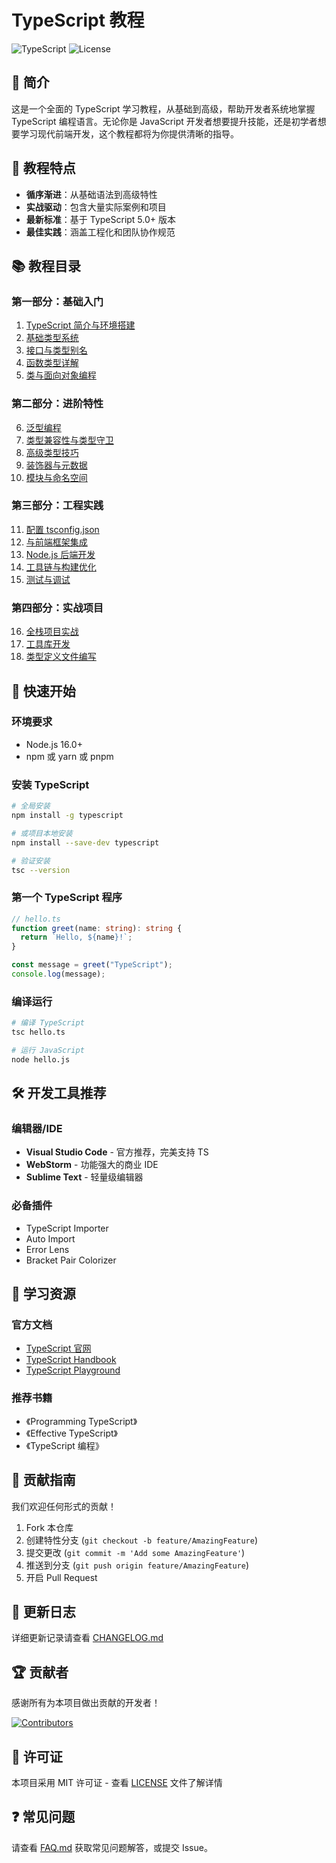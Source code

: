 # TypeScript 教程

![TypeScript](https://img.shields.io/badge/TypeScript-5.0+-blue?logo=typescript)
![License](https://img.shields.io/badge/License-MIT-green)

## 📖 简介

这是一个全面的 TypeScript 学习教程，从基础到高级，帮助开发者系统地掌握 TypeScript 编程语言。无论你是 JavaScript 开发者想要提升技能，还是初学者想要学习现代前端开发，这个教程都将为你提供清晰的指导。

## 🎯 教程特点

- **循序渐进**：从基础语法到高级特性
- **实战驱动**：包含大量实际案例和项目
- **最新标准**：基于 TypeScript 5.0+ 版本
- **最佳实践**：涵盖工程化和团队协作规范

## 📚 教程目录

### 第一部分：基础入门

1. [TypeScript 简介与环境搭建](./docs/01-getting-started/)
2. [基础类型系统](./docs/02-basic-types/)
3. [接口与类型别名](./docs/03-interfaces-types/)
4. [函数类型详解](./docs/04-functions/)
5. [类与面向对象编程](./docs/05-classes/)

### 第二部分：进阶特性

6. [泛型编程](./docs/06-generics/)
7. [类型兼容性与类型守卫](./docs/07-type-compatibility/)
8. [高级类型技巧](./docs/08-advanced-types/)
9. [装饰器与元数据](./docs/09-decorators/)
10. [模块与命名空间](./docs/10-modules-namespaces/)

### 第三部分：工程实践

11. [配置 tsconfig.json](./docs/11-tsconfig/)
12. [与前端框架集成](./docs/12-frameworks/)
13. [Node.js 后端开发](./docs/13-nodejs/)
14. [工具链与构建优化](./docs/14-tooling/)
15. [测试与调试](./docs/15-testing-debugging/)

### 第四部分：实战项目

16. [全栈项目实战](./projects/full-stack-app/)
17. [工具库开发](./projects/utility-library/)
18. [类型定义文件编写](./projects/type-definitions/)

## 🚀 快速开始

### 环境要求

- Node.js 16.0+
- npm 或 yarn 或 pnpm

### 安装 TypeScript

```bash
# 全局安装
npm install -g typescript

# 或项目本地安装
npm install --save-dev typescript

# 验证安装
tsc --version
```

### 第一个 TypeScript 程序

```typescript
// hello.ts
function greet(name: string): string {
  return `Hello, ${name}!`;
}

const message = greet("TypeScript");
console.log(message);
```

### 编译运行

```bash
# 编译 TypeScript
tsc hello.ts

# 运行 JavaScript
node hello.js
```

## 🛠️ 开发工具推荐

### 编辑器/IDE

- **Visual Studio Code** - 官方推荐，完美支持 TS
- **WebStorm** - 功能强大的商业 IDE
- **Sublime Text** - 轻量级编辑器

### 必备插件

- TypeScript Importer
- Auto Import
- Error Lens
- Bracket Pair Colorizer

## 📖 学习资源

### 官方文档

- [TypeScript 官网](https://www.typescriptlang.org/)
- [TypeScript Handbook](https://www.typescriptlang.org/docs/handbook/)
- [TypeScript Playground](https://www.typescriptlang.org/play)

### 推荐书籍

- 《Programming TypeScript》
- 《Effective TypeScript》
- 《TypeScript 编程》

## 🤝 贡献指南

我们欢迎任何形式的贡献！

1. Fork 本仓库
2. 创建特性分支 (`git checkout -b feature/AmazingFeature`)
3. 提交更改 (`git commit -m 'Add some AmazingFeature'`)
4. 推送到分支 (`git push origin feature/AmazingFeature`)
5. 开启 Pull Request

## 📝 更新日志

详细更新记录请查看 [CHANGELOG.md](./CHANGELOG.md)

## 🏆 贡献者

感谢所有为本项目做出贡献的开发者！

[![Contributors](https://contrib.rocks/image?repo=your-username/typescript-tutorial)](https://github.com/your-username/typescript-tutorial/graphs/contributors)

## 📄 许可证

本项目采用 MIT 许可证 - 查看 [LICENSE](./LICENSE) 文件了解详情

## ❓ 常见问题

请查看 [FAQ.md](./docs/FAQ.md) 获取常见问题解答，或提交 Issue。
